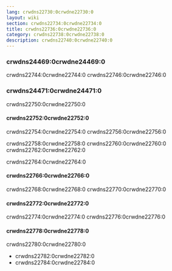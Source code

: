 ```yaml
---
lang: crwdns22730:0crwdne22730:0
layout: wiki
section: crwdns22734:0crwdne22734:0
title: crwdns22736:0crwdne22736:0
category: crwdns22738:0crwdne22738:0
description: crwdns22740:0crwdne22740:0
---
```


### crwdns24469:0crwdne24469:0
crwdns22744:0crwdne22744:0 crwdns22746:0crwdne22746:0

### crwdns24471:0crwdne24471:0
crwdns22750:0crwdne22750:0

#### crwdns22752:0crwdne22752:0
crwdns22754:0crwdne22754:0 crwdns22756:0crwdne22756:0

crwdns22758:0crwdne22758:0 crwdns22760:0crwdne22760:0 crwdns22762:0crwdne22762:0

crwdns22764:0crwdne22764:0

#### crwdns22766:0crwdne22766:0
crwdns22768:0crwdne22768:0 crwdns22770:0crwdne22770:0

#### crwdns22772:0crwdne22772:0
crwdns22774:0crwdne22774:0 crwdns22776:0crwdne22776:0

#### crwdns22778:0crwdne22778:0
crwdns22780:0crwdne22780:0
- crwdns22782:0crwdne22782:0
- crwdns22784:0crwdne22784:0
